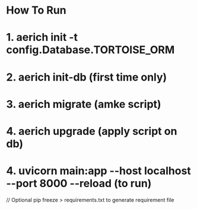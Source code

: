 # How To Run
# 1. aerich init -t config.Database.TORTOISE_ORM  
# 2. aerich init-db      (first time only)
# 3. aerich migrate    (amke script)
# 4. aerich upgrade    (apply script on db)
# 4. uvicorn main:app --host localhost --port 8000 --reload   (to run)




// Optional
pip freeze > requirements.txt    to generate requirement file